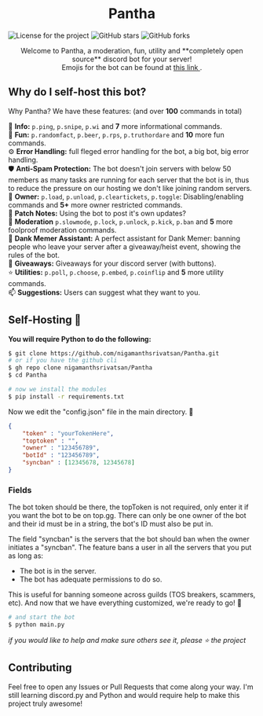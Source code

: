 <h1 style="text-align: center;"> Pantha </h1>
<a href="https://github.com/nigamanthsrivatsan/Pantha/blob/main/LICENSE"><img style="display: inline-block;" alt="License for the project" src="https://img.shields.io/github/license/nigamanthsrivatsan/Pantha?style=for-the-badge"></a>
<a href="https://github.com/nigamanthsrivatsan/Pantha/stargazers"><img style="display: inline-block;" alt="GitHub stars" src="https://img.shields.io/github/stars/nigamanthsrivatsan/Pantha?style=for-the-badge"></a> 
<img style="display: inline-block;" alt="GitHub forks" src="https://img.shields.io/github/forks/nigamanthsrivatsan/Pantha?style=for-the-badge">

<p style="text-align: center;"> Welcome to Pantha, a moderation, fun, utility and **completely open source** discord bot for your server! <br>
  Emojis for the bot can be found at <a href="https://discord.gg/thejedi"> this link </a>. </p>

## Why do I self-host this bot?

Why Pantha? We have these features: (and over **100** commands in total)

📑 **Info:** `p.ping`, `p.snipe`, `p.wi` and **7** more informational commands. <br>
🎈 **Fun:** `p.randomfact`, `p.beer`, `p.rps`, `p.truthordare` and **10** more fun commands.  <br> 
⚙️ **Error Handling:** full fleged error handling for the bot, a big bot, big error handling. <br>
🛡️ **Anti-Spam Protection:** The bot doesn't join servers with below 50 members as many tasks are running for each server that the bot is in, thus to reduce the pressure on our hosting we don't like joining random servers.  <br> 
👑 **Owner:** `p.load`, `p.unload`, `p.cleartickets`, `p.toggle`: Disabling/enabling commands and **5+** more owner restricted commands. <br> 
📝 **Patch Notes:** Using the bot to post it's own updates? <br>
🔨 **Moderation** `p.slowmode`, `p.lock`, `p.unlock`, `p.kick`, `p.ban` and **5** more foolproof moderation commands. <br> 
🐸 **Dank Memer Assistant:** A perfect assistant for Dank Memer: banning people who leave your server after a giveaway/heist event, showing the rules of the bot.  <br> 
🎉 **Giveaways:** Giveaways for your discord server (with buttons). <br> 
⭐ **Utilities:** `p.poll`, `p.choose`, `p.embed`, `p.coinflip` and **5** more utility commands. <br>
📫 **Suggestions:** Users can suggest what they want to you.  <br>

## Self-Hosting 🚀

**You will require Python to do the following:** 

```bash
$ git clone https://github.com/nigamanthsrivatsan/Pantha.git
# or if you have the github cli
$ gh repo clone nigamanthsrivatsan/Pantha
$ cd Pantha

# now we install the modules
$ pip install -r requirements.txt 
```

Now we edit the "config.json" file in the main directory. 🤔

```json
{
    "token" : "yourTokenHere",
    "toptoken" : "",
    "owner" : "123456789",
    "botId" : "123456789",
    "syncban" : [12345678, 12345678] 
}
```

### Fields

The bot token should be there, the topToken is not required, only enter it if you want the bot to be on top.gg.
There can only be one owner of the bot and their id must be in a string, the bot's ID must also be put in. 

The field "syncban" is the servers that the bot should ban when the owner initiates a "syncban". 
The feature bans a user in all the servers that you put as long as:

* The bot is in the server.
* The bot has adequate permissions to do so. 

This is useful for banning someone across guilds (TOS breakers, scammers, etc).
And now that we have everything customized, we're ready to go! 🚀

```bash
# and start the bot 
$ python main.py
```

*if you would like to help and make sure others see it, please ⭐ the project*

## Contributing

Feel free to open any Issues or Pull Requests that come along your way. 
I'm still learning discord.py and Python and would require help to make this project truly awesome!


